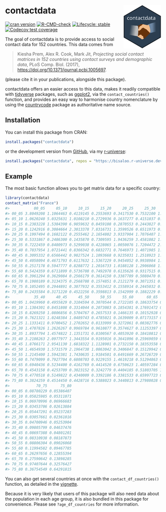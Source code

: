 
<!-- README.md is generated from README.Rmd. Please edit that file -->

# contactdata <img src="man/figures/logo.svg" align="right" alt="" width="120" />

<!-- badges: start -->

[![cran
version](https://www.r-pkg.org/badges/version-ago/contactdata)](https://cran.r-project.org/package=contactdata/)
[![R-CMD-check](https://github.com/Bisaloo/contactdata/actions/workflows/R-CMD-check.yaml/badge.svg)](https://github.com/Bisaloo/contactdata/actions/workflows/R-CMD-check.yaml)
[![Lifecycle:
stable](https://img.shields.io/badge/lifecycle-stable-brightgreen.svg)](https://lifecycle.r-lib.org/articles/stages.html)
[![Codecov test
coverage](https://codecov.io/gh/Bisaloo/contactdata/branch/main/graph/badge.svg)](https://codecov.io/gh/Bisaloo/contactdata?branch=main)
<!-- badges: end -->

The goal of contactdata is to provide access to social contact data for
152 countries. This data comes from

> Kiesha Prem, Alex R. Cook, Mark Jit, *Projecting social contact
> matrices in 152 countries using contact surveys and demographic data*,
> PLoS Comp. Biol. (2017),
> <https://doi.org/10.1371/journal.pcbi.1005697>.

(please cite it in your publications, alongside this package).

contactdata offers an easier access to this data, makes it readily
compatible with [tidyverse](https://www.tidyverse.org/) packages, such
as [ggplot2](https://ggplot2.tidyverse.org/), via the
`contact_countries()` function, and provides an easy way to harmonise
country nomenclature by using the
[countrycode](https://cran.r-project.org/package=countrycode) package as
authoritative name source.

## Installation

You can install this package from CRAN:

``` r
install.packages("contactdata")
```

or the development version from [GitHub](https://github.com/bisaloo),
via my [r-universe](https://bisaloo.r-universe.dev/):

``` r
install.packages("contactdata", repos = "https://bisaloo.r-universe.dev")
```

## Example

The most basic function allows you to get matrix data for a specific
country:

``` r
library(contactdata)
contact_matrix("France")
#>           00_05     05_10     10_15     15_20     20_25     25_30     30_35
#> 00_05 3.8049208 1.1064463 0.4119145 0.2553693 0.3417530 0.7532100 1.2090488
#> 05_10 1.0620240 5.0325631 1.0108210 0.2729936 0.1637277 0.4151037 0.9207158
#> 10_15 0.2383228 1.5384390 6.9859632 0.8459108 0.2870553 0.2443827 0.4032533
#> 15_20 0.1242916 0.3084664 2.3013378 7.8316731 1.3599526 0.6511973 0.5309225
#> 20_25 0.1997494 0.1682122 0.2555462 2.1654802 3.9337904 1.7076407 1.1677744
#> 25_30 0.5331867 0.2486300 0.1435870 0.7309595 1.9436259 3.4581082 1.7769048
#> 30_35 0.7222459 0.8480973 0.5299038 0.4228065 1.0050076 1.7204472 2.9192993
#> 35_40 0.7037954 1.0721441 0.8366342 0.6832771 0.7646973 1.4071985 1.7597999
#> 40_45 0.3095332 0.6566442 0.9827524 1.1093668 0.9235031 1.2518923 1.5914371
#> 45_50 0.4058094 0.4671793 0.6117632 1.5367229 0.9454052 0.9938984 1.2592405
#> 50_55 0.2517178 0.5947777 0.8288772 1.2016733 1.0188128 1.2906068 1.1792561
#> 55_60 0.5424359 0.6711899 0.5736708 0.7492978 0.6135626 0.9317515 0.9175372
#> 60_65 0.3961294 0.3629084 0.2566179 0.3614150 0.3387789 0.5080470 0.6393848
#> 65_70 0.1980189 0.3134375 0.2568708 0.1574851 0.2121279 0.3071351 0.4501078
#> 70_75 0.1052495 0.2944891 0.3077932 0.3553412 0.1558914 0.2445032 0.2530902
#> 75_80 0.2435584 0.3171220 0.4522256 0.3598813 0.1542999 0.1882229 0.3050821
#>           35_40     40_45     45_50     50_55     55_60      60_65      65_70
#> 00_05 1.0419960 0.4955829 0.3104594 0.3070544 0.2722105 0.18633754 0.12804520
#> 05_10 1.1384301 0.8451808 0.3314044 0.2073083 0.1854381 0.17691472 0.11164899
#> 10_15 0.8269250 1.0806856 0.5704767 0.2657533 0.1466135 0.10152928 0.08817052
#> 15_20 0.7621321 1.0248384 1.0489743 0.4785021 0.1639009 0.07173157 0.05282605
#> 20_25 1.1331411 0.9700452 1.2702652 0.8133999 0.3272061 0.08382776 0.04576510
#> 25_30 1.4707826 1.2626267 0.9969784 0.9610877 0.3574627 0.11253397 0.05165248
#> 30_35 1.8937794 1.4574822 1.1351731 0.8100567 0.4053920 0.18410812 0.08541583
#> 35_40 3.2108263 2.0977977 1.3443554 0.9195016 0.3641096 0.25969059 0.15240004
#> 40_45 1.8766171 2.9541130 1.6818322 1.1128901 0.2732150 0.18353558 0.11084809
#> 45_50 1.4654930 1.5731579 2.1964738 1.0863042 0.3406847 0.15129942 0.08636681
#> 50_55 1.2145400 1.5942381 1.7430635 1.9184501 0.6491669 0.26726729 0.11850585
#> 55_60 0.7479099 0.7927704 0.6808703 0.9229155 1.4619218 0.51294863 0.21825949
#> 60_65 0.6940436 0.5234400 0.4162769 0.4414520 0.6750623 1.40597284 0.42649139
#> 65_70 0.4543158 0.4253709 0.3023152 0.3242779 0.4404185 0.51803705 1.00304348
#> 70_75 0.4770518 0.5149822 0.4340009 0.3392186 0.3381533 0.65997723 0.61920693
#> 75_80 0.3824259 0.4514450 0.4428716 0.5388023 0.3440813 0.27980028 0.36715407
#>            70_75      75_80
#> 00_05 0.08780229 0.05386407
#> 05_10 0.05825985 0.05311071
#> 10_15 0.06970996 0.06966683
#> 15_20 0.03453706 0.02613884
#> 20_25 0.05447291 0.05237283
#> 25_30 0.03057661 0.02361016
#> 30_35 0.04700946 0.05253904
#> 35_40 0.09805799 0.04637476
#> 40_45 0.08697388 0.04801201
#> 45_50 0.08310938 0.08187873
#> 50_55 0.08806304 0.09026068
#> 55_60 0.11994582 0.09467785
#> 60_65 0.26297656 0.12855394
#> 65_70 0.27590642 0.13898285
#> 70_75 0.97407644 0.32576427
#> 75_80 0.36754549 0.64291815
```

You can also get several countries at once with the
`contact_df_countries()` function, as detailed in the
[vignette](https://bisaloo.github.io/contactdata/articles/visualise.html).

Because it is very likely that users of this package will also need data
about the population in each age group, it is also bundled in this
package for convenience. Please see `?age_df_countries` for more
information.

